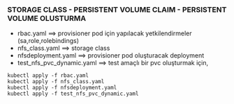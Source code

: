 ### STORAGE CLASS - PERSISTENT VOLUME CLAIM - PERSISTENT VOLUME OLUSTURMA

- rbac.yaml ==> provisioner pod için yapılacak yetkilendirmeler (sa,role,rolebindings)
- nfs_class.yaml ==> storage class
- nfsdeployment.yaml ==> provisioner pod oluşturacak deployment
- test_nfs_pvc_dynamic.yaml ==> test amaçlı bir pvc oluşturmak için,

```
kubectl apply -f rbac.yaml
kubectl apply -f nfs_class.yaml
kubectl apply -f nfsdeployment.yaml
kubectl apply -f test_nfs_pvc_dynamic.yaml
```
